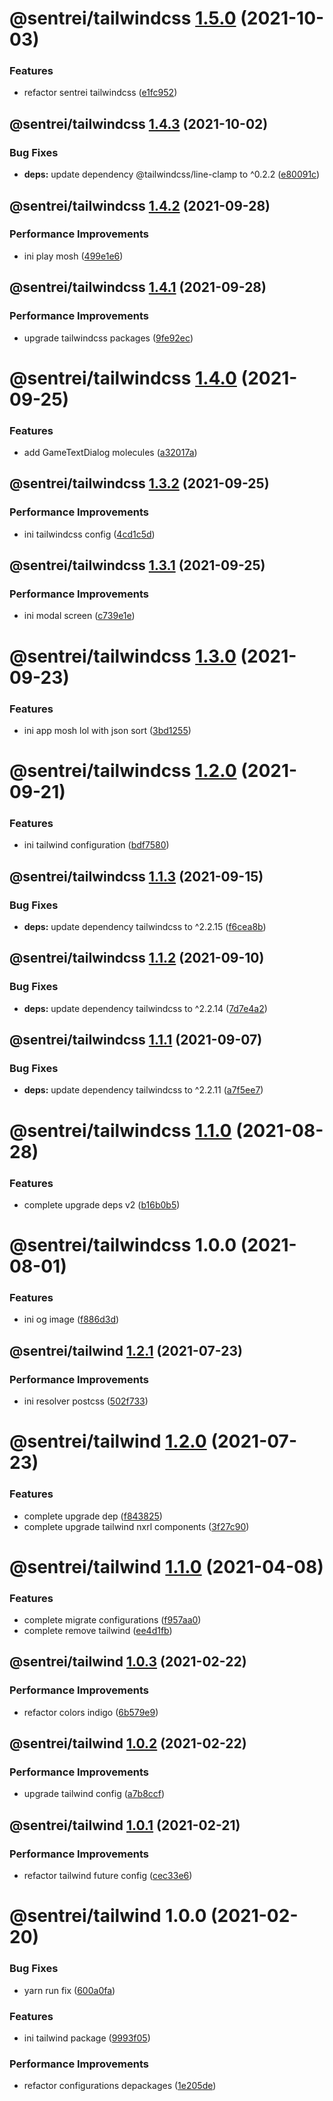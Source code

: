 # @sentrei/tailwindcss [1.5.0](https://github.com/sentrei/sentrei/compare/@sentrei/tailwindcss@1.4.3...@sentrei/tailwindcss@1.5.0) (2021-10-03)

### Features

- refactor sentrei tailwindcss ([e1fc952](https://github.com/sentrei/sentrei/commit/e1fc952667f07b2eddd2230f4745efc75a3cfb40))

## @sentrei/tailwindcss [1.4.3](https://github.com/sentrei/sentrei/compare/@sentrei/tailwindcss@1.4.2...@sentrei/tailwindcss@1.4.3) (2021-10-02)

### Bug Fixes

- **deps:** update dependency @tailwindcss/line-clamp to ^0.2.2 ([e80091c](https://github.com/sentrei/sentrei/commit/e80091c1e258b631bcc8ba265d9a22f3c4626335))

## @sentrei/tailwindcss [1.4.2](https://github.com/sentrei/sentrei/compare/@sentrei/tailwindcss@1.4.1...@sentrei/tailwindcss@1.4.2) (2021-09-28)

### Performance Improvements

- ini play mosh ([499e1e6](https://github.com/sentrei/sentrei/commit/499e1e61f3d38f529f3c90cbef8c374803bcf8b9))

## @sentrei/tailwindcss [1.4.1](https://github.com/sentrei/sentrei/compare/@sentrei/tailwindcss@1.4.0...@sentrei/tailwindcss@1.4.1) (2021-09-28)

### Performance Improvements

- upgrade tailwindcss packages ([9fe92ec](https://github.com/sentrei/sentrei/commit/9fe92ec1c6f3945e8a40bd9788b765850914be13))

# @sentrei/tailwindcss [1.4.0](https://github.com/sentrei/sentrei/compare/@sentrei/tailwindcss@1.3.2...@sentrei/tailwindcss@1.4.0) (2021-09-25)

### Features

- add GameTextDialog molecules ([a32017a](https://github.com/sentrei/sentrei/commit/a32017a0b14c887d19f1617f1d3b08633a581400))

## @sentrei/tailwindcss [1.3.2](https://github.com/sentrei/sentrei/compare/@sentrei/tailwindcss@1.3.1...@sentrei/tailwindcss@1.3.2) (2021-09-25)

### Performance Improvements

- ini tailwindcss config ([4cd1c5d](https://github.com/sentrei/sentrei/commit/4cd1c5dd5045620d99a24c64f37b27465c4a4b99))

## @sentrei/tailwindcss [1.3.1](https://github.com/sentrei/sentrei/compare/@sentrei/tailwindcss@1.3.0...@sentrei/tailwindcss@1.3.1) (2021-09-25)

### Performance Improvements

- ini modal screen ([c739e1e](https://github.com/sentrei/sentrei/commit/c739e1e5a0f16588b574e0b7590d6e2062f90166))

# @sentrei/tailwindcss [1.3.0](https://github.com/sentrei/sentrei/compare/@sentrei/tailwindcss@1.2.0...@sentrei/tailwindcss@1.3.0) (2021-09-23)

### Features

- ini app mosh lol with json sort ([3bd1255](https://github.com/sentrei/sentrei/commit/3bd12550f6f1a2be250c0497c665e79e9d1ecd88))

# @sentrei/tailwindcss [1.2.0](https://github.com/sentrei/sentrei/compare/@sentrei/tailwindcss@1.1.3...@sentrei/tailwindcss@1.2.0) (2021-09-21)

### Features

- ini tailwind configuration ([bdf7580](https://github.com/sentrei/sentrei/commit/bdf758072d798b3336c2bbd9f49cdc9933dfc30b))

## @sentrei/tailwindcss [1.1.3](https://github.com/sentrei/sentrei/compare/@sentrei/tailwindcss@1.1.2...@sentrei/tailwindcss@1.1.3) (2021-09-15)

### Bug Fixes

- **deps:** update dependency tailwindcss to ^2.2.15 ([f6cea8b](https://github.com/sentrei/sentrei/commit/f6cea8b2cc57ebcc8fe2b3c405724241a0363b2e))

## @sentrei/tailwindcss [1.1.2](https://github.com/sentrei/sentrei/compare/@sentrei/tailwindcss@1.1.1...@sentrei/tailwindcss@1.1.2) (2021-09-10)

### Bug Fixes

- **deps:** update dependency tailwindcss to ^2.2.14 ([7d7e4a2](https://github.com/sentrei/sentrei/commit/7d7e4a220033930e9da6e1071036d3f039d1525d))

## @sentrei/tailwindcss [1.1.1](https://github.com/sentrei/sentrei/compare/@sentrei/tailwindcss@1.1.0...@sentrei/tailwindcss@1.1.1) (2021-09-07)

### Bug Fixes

- **deps:** update dependency tailwindcss to ^2.2.11 ([a7f5ee7](https://github.com/sentrei/sentrei/commit/a7f5ee7924ab9246d15c36ec8a8324c368405d86))

# @sentrei/tailwindcss [1.1.0](https://github.com/sentrei/sentrei/compare/@sentrei/tailwindcss@1.0.0...@sentrei/tailwindcss@1.1.0) (2021-08-28)

### Features

- complete upgrade deps v2 ([b16b0b5](https://github.com/sentrei/sentrei/commit/b16b0b5f5a858a518669c1e9d44615a00c686431))

# @sentrei/tailwindcss 1.0.0 (2021-08-01)

### Features

- ini og image ([f886d3d](https://github.com/sentrei/sentrei/commit/f886d3d5d020966d49476638f17e7198aa18b114))

## @sentrei/tailwind [1.2.1](https://github.com/sentrei/sentrei/compare/@sentrei/tailwind@1.2.0...@sentrei/tailwind@1.2.1) (2021-07-23)

### Performance Improvements

- ini resolver postcss ([502f733](https://github.com/sentrei/sentrei/commit/502f73348b10d3c1550e5d4deaaadb3a73372290))

# @sentrei/tailwind [1.2.0](https://github.com/sentrei/sentrei/compare/@sentrei/tailwind@1.1.0...@sentrei/tailwind@1.2.0) (2021-07-23)

### Features

- complete upgrade dep ([f843825](https://github.com/sentrei/sentrei/commit/f843825ba6ddf30744d72ae2c4abbd670dcb16b0))
- complete upgrade tailwind nxrl components ([3f27c90](https://github.com/sentrei/sentrei/commit/3f27c90c9530015fd5d74574414604fa1e8fe271))

# @sentrei/tailwind [1.1.0](https://github.com/sentrei/sentrei/compare/@sentrei/tailwind@1.0.3...@sentrei/tailwind@1.1.0) (2021-04-08)

### Features

- complete migrate configurations ([f957aa0](https://github.com/sentrei/sentrei/commit/f957aa09bed45c5428d09b50bd3d7164d3ebbdaf))
- complete remove tailwind ([ee4d1fb](https://github.com/sentrei/sentrei/commit/ee4d1fba888215684b6223d9b29817fa75b96967))

## @sentrei/tailwind [1.0.3](https://github.com/sentrei/sentrei/compare/@sentrei/tailwind@1.0.2...@sentrei/tailwind@1.0.3) (2021-02-22)

### Performance Improvements

- refactor colors indigo ([6b579e9](https://github.com/sentrei/sentrei/commit/6b579e9b11e1b237e8e075cd9a692cc739c970a0))

## @sentrei/tailwind [1.0.2](https://github.com/sentrei/sentrei/compare/@sentrei/tailwind@1.0.1...@sentrei/tailwind@1.0.2) (2021-02-22)

### Performance Improvements

- upgrade tailwind config ([a7b8ccf](https://github.com/sentrei/sentrei/commit/a7b8ccf2b9cddec7b26fde29fd9405efedb41415))

## @sentrei/tailwind [1.0.1](https://github.com/sentrei/sentrei/compare/@sentrei/tailwind@1.0.0...@sentrei/tailwind@1.0.1) (2021-02-21)

### Performance Improvements

- refactor tailwind future config ([cec33e6](https://github.com/sentrei/sentrei/commit/cec33e65a94da36a176b0f0eca0fb659e0750061))

# @sentrei/tailwind 1.0.0 (2021-02-20)

### Bug Fixes

- yarn run fix ([600a0fa](https://github.com/sentrei/sentrei/commit/600a0fa97d665ff1812f5a759aef30a4ce8a4df2))

### Features

- ini tailwind package ([9993f05](https://github.com/sentrei/sentrei/commit/9993f05aeb8d7517f90efa84b986fb59c4c3af3b))

### Performance Improvements

- refactor configurations depackages ([1e205de](https://github.com/sentrei/sentrei/commit/1e205de0b262e3dd1b4a6a40bbd4a9e57ec2a972))
